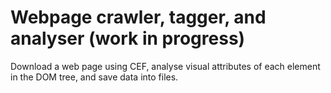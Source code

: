 Webpage crawler, tagger, and analyser (work in progress)
========================================================

Download a web page using CEF, analyse visual attributes of each element in the
DOM tree, and save data into files.
